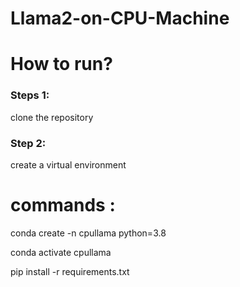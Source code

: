 # Llama2-on-CPU-Machine

# How to run?

### Steps 1:

clone the repository


### Step 2:

create a virtual environment

# commands :

conda create -n cpullama python=3.8

conda activate cpullama

pip install -r requirements.txt

